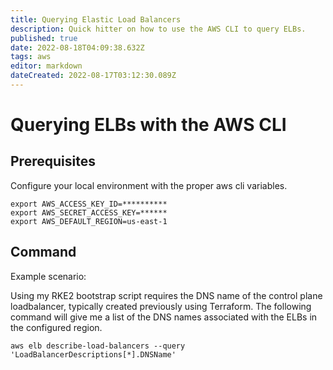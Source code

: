 ```yaml
---
title: Querying Elastic Load Balancers
description: Quick hitter on how to use the AWS CLI to query ELBs.
published: true
date: 2022-08-18T04:09:38.632Z
tags: aws
editor: markdown
dateCreated: 2022-08-17T03:12:30.089Z
---
```


# Querying ELBs with the AWS CLI

## Prerequisites

Configure your local environment with the proper aws cli variables. 

```
export AWS_ACCESS_KEY_ID=**********
export AWS_SECRET_ACCESS_KEY=******	
export AWS_DEFAULT_REGION=us-east-1
```

## Command

Example scenario: 

Using my RKE2 bootstrap script requires the DNS name of the control plane loadbalancer, typically created previously using Terraform. The following command will give me a list of the DNS names associated with the ELBs in the configured region. 

```
aws elb describe-load-balancers --query 'LoadBalancerDescriptions[*].DNSName'
```